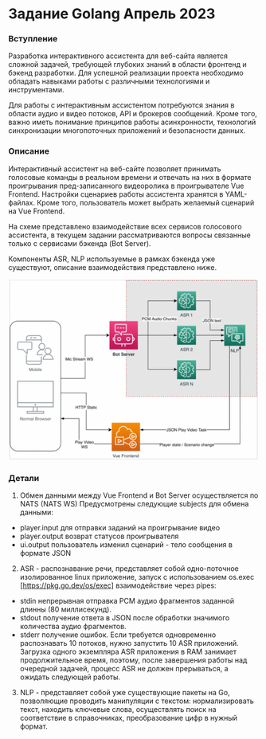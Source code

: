 # Задание Golang Апрель 2023 
### Вступление
Разработка интерактивного ассистента для веб-сайта является сложной задачей, требующей глубоких знаний в области фронтенд и бэкенд разработки. Для успешной реализации проекта необходимо обладать навыками работы с различными технологиями и инструментами.

Для работы с интерактивным ассистентом потребуются знания в области аудио и видео потоков, API и брокеров сообщений. Кроме того, важно иметь понимание принципов работы асинхронности, технологий синхронизации многопоточных приложений и безопасности данных.
### Описание
Интерактивный ассистент на веб-сайте позволяет принимать голосовые команды в реальном времени и отвечать на них в формате проигрывания пред-записанного видеоролика в проигрывателе Vue Frontend. Настройки сценариев работы ассистента хранятся в YAML-файлах. Кроме того, пользователь может выбрать желаемый сценарий на Vue Frontend.

На схеме представлено взаимодействие всех сервисов голосового ассистента, в текущем задании рассматриваются вопросы связанные только с сервисами бэкенда (Bot Server).

Компоненты ASR, NLP используемые в рамках бэкенда уже существуют, описание взаимодействия представлено ниже.

<img src="schema.png" alt="Схема" width="600">


### Детали
1. Обмен данными между Vue Frontend и Bot Server осуществляется по NATS (NATS WS) Предусмотрены следующие subjects для обмена данными:
- player.input для отправки заданий на проигрывание видео
- player.output возврат статусов проигрывателя
- ui.output пользователь изменил сценарий - тело сообщения в формате JSON
2. ASR - распознавание речи, представляет собой одно-поточное изолированное linux приложение, запуск с использованием os.exec [https://pkg.go.dev/os/exec] взаимодействие через pipes:
- stdin непрерывная отправка PCM аудио фрагментов заданной длинны (80 миллисекунд).
- stdout получение ответа в JSON после обработки значимого количества аудио фрагментов.
- stderr получение ошибок.
  Если требуется одновременно распознавать 10 потоков, нужно запустить 10 ASR приложений.
  Загрузка одного экземпляра ASR приложения в RAM занимает продолжительное время, поэтому, после завершения работы над очередной задачей, процесс ASR не должен прерываться, а ожидать следующей работы.
3. NLP - представляет собой уже существующие пакеты на Go, позволяющие проводить манипуляции с текстом: нормализировать текст, находить ключевые слова, осуществлять поиск на соответствие в справочниках, преобразование цифр в нужный формат.
